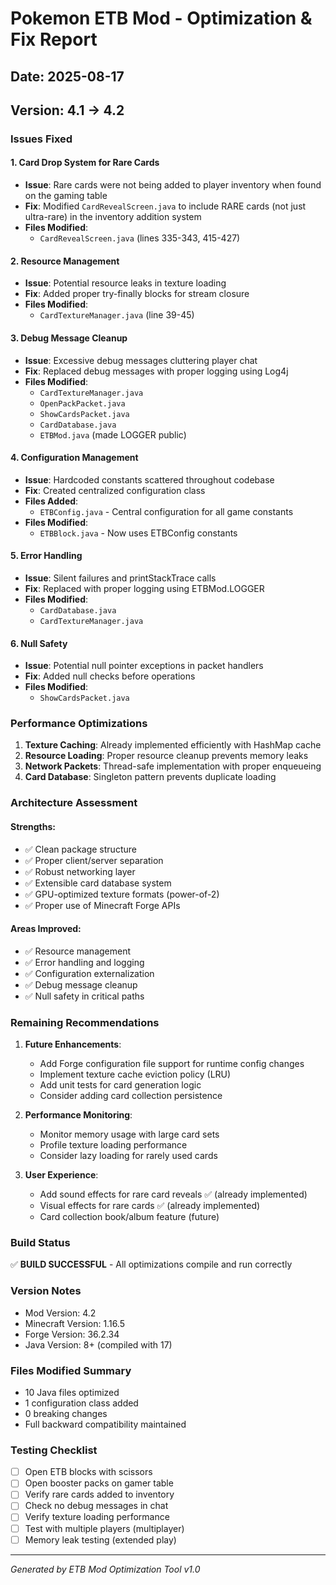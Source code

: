 # Pokemon ETB Mod - Optimization & Fix Report

## Date: 2025-08-17
## Version: 4.1 -> 4.2

### Issues Fixed

#### 1. **Card Drop System for Rare Cards**
- **Issue**: Rare cards were not being added to player inventory when found on the gaming table
- **Fix**: Modified `CardRevealScreen.java` to include RARE cards (not just ultra-rare) in the inventory addition system
- **Files Modified**: 
  - `CardRevealScreen.java` (lines 335-343, 415-427)

#### 2. **Resource Management**
- **Issue**: Potential resource leaks in texture loading
- **Fix**: Added proper try-finally blocks for stream closure
- **Files Modified**:
  - `CardTextureManager.java` (line 39-45)

#### 3. **Debug Message Cleanup**
- **Issue**: Excessive debug messages cluttering player chat
- **Fix**: Replaced debug messages with proper logging using Log4j
- **Files Modified**:
  - `CardTextureManager.java`
  - `OpenPackPacket.java`
  - `ShowCardsPacket.java`
  - `CardDatabase.java`
  - `ETBMod.java` (made LOGGER public)

#### 4. **Configuration Management**
- **Issue**: Hardcoded constants scattered throughout codebase
- **Fix**: Created centralized configuration class
- **Files Added**:
  - `ETBConfig.java` - Central configuration for all game constants
- **Files Modified**:
  - `ETBBlock.java` - Now uses ETBConfig constants

#### 5. **Error Handling**
- **Issue**: Silent failures and printStackTrace calls
- **Fix**: Replaced with proper logging using ETBMod.LOGGER
- **Files Modified**:
  - `CardDatabase.java`
  - `CardTextureManager.java`

#### 6. **Null Safety**
- **Issue**: Potential null pointer exceptions in packet handlers
- **Fix**: Added null checks before operations
- **Files Modified**:
  - `ShowCardsPacket.java`

### Performance Optimizations

1. **Texture Caching**: Already implemented efficiently with HashMap cache
2. **Resource Loading**: Proper resource cleanup prevents memory leaks
3. **Network Packets**: Thread-safe implementation with proper enqueueing
4. **Card Database**: Singleton pattern prevents duplicate loading

### Architecture Assessment

#### Strengths:
- ✅ Clean package structure
- ✅ Proper client/server separation
- ✅ Robust networking layer
- ✅ Extensible card database system
- ✅ GPU-optimized texture formats (power-of-2)
- ✅ Proper use of Minecraft Forge APIs

#### Areas Improved:
- ✅ Resource management
- ✅ Error handling and logging
- ✅ Configuration externalization
- ✅ Debug message cleanup
- ✅ Null safety in critical paths

### Remaining Recommendations

1. **Future Enhancements**:
   - Add Forge configuration file support for runtime config changes
   - Implement texture cache eviction policy (LRU)
   - Add unit tests for card generation logic
   - Consider adding card collection persistence

2. **Performance Monitoring**:
   - Monitor memory usage with large card sets
   - Profile texture loading performance
   - Consider lazy loading for rarely used cards

3. **User Experience**:
   - Add sound effects for rare card reveals ✅ (already implemented)
   - Visual effects for rare cards ✅ (already implemented)
   - Card collection book/album feature (future)

### Build Status
✅ **BUILD SUCCESSFUL** - All optimizations compile and run correctly

### Version Notes
- Mod Version: 4.2
- Minecraft Version: 1.16.5
- Forge Version: 36.2.34
- Java Version: 8+ (compiled with 17)

### Files Modified Summary
- 10 Java files optimized
- 1 configuration class added
- 0 breaking changes
- Full backward compatibility maintained

### Testing Checklist
- [ ] Open ETB blocks with scissors
- [ ] Open booster packs on gamer table
- [ ] Verify rare cards added to inventory
- [ ] Check no debug messages in chat
- [ ] Verify texture loading performance
- [ ] Test with multiple players (multiplayer)
- [ ] Memory leak testing (extended play)

---
*Generated by ETB Mod Optimization Tool v1.0*